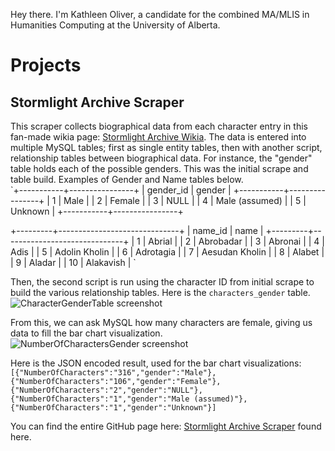 Hey there. I'm Kathleen Oliver, a candidate for the combined MA/MLIS in Humanities Computing at the University of Alberta. 

# Projects

## Stormlight Archive Scraper
This scraper collects biographical data from each character entry in this fan-made wikia page: [Stormlight Archive Wikia](http://stormlightarchive.wikia.com/wiki/Category:Characters). The data is entered into multiple MySQL tables; first as single entity tables, then with another script, relationship tables between biographical data. 
For instance, the "gender" table holds each of the possible genders. This was the initial scrape and table build. Examples of Gender and Name tables below.  
`+-----------+----------------+
| gender_id | gender         |
+-----------+----------------+
|         1 | Male           |
|         2 | Female         |
|         3 | NULL           |
|         4 | Male (assumed) |
|         5 | Unknown        |
+-----------+----------------+

+---------+------------------------------+
| name_id | name                         |
+---------+------------------------------+
|       1 | Abrial                       |
|       2 | Abrobadar                    |
|       3 | Abronai                      |
|       4 | Adis                         |
|       5 | Adolin Kholin                |
|       6 | Adrotagia                    |
|       7 | Aesudan Kholin               |
|       8 | Alabet                       |
|       9 | Aladar                       |
|      10 | Alakavish                    |
`

Then, the second script is run using the character ID from initial scrape to build the various relationship tables. Here is the `characters_gender` table.
 ![CharacterGenderTable screenshot](k-j-oliver.github.io/CharactersGenderTable.png)

From this, we can ask MySQL how many characters are female, giving us data to fill the bar chart visualization. 
![NumberOfCharactersGender screenshot](k-j-oliver.github.io/NumberOfCharactersGender.png)

Here is the JSON encoded result, used for the bar chart visualizations:
`[{"NumberOfCharacters":"316","gender":"Male"},{"NumberOfCharacters":"106","gender":"Female"},{"NumberOfCharacters":"2","gender":"NULL"},{"NumberOfCharacters":"1","gender":"Male (assumed)"},{"NumberOfCharacters":"1","gender":"Unknown"}]`

You can find the entire GitHub page here: [Stormlight Archive Scraper](https://k-j-oliver.github.io/StormlightArchiveScraper/) found here.
